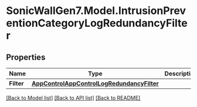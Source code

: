 # SonicWallGen7.Model.IntrusionPreventionCategoryLogRedundancyFilter

## Properties

Name | Type | Description | Notes
------------ | ------------- | ------------- | -------------
**Filter** | [**AppControlAppControlLogRedundancyFilter**](AppControlAppControlLogRedundancyFilter.md) |  | [optional] 

[[Back to Model list]](../README.md#documentation-for-models) [[Back to API list]](../README.md#documentation-for-api-endpoints) [[Back to README]](../README.md)

